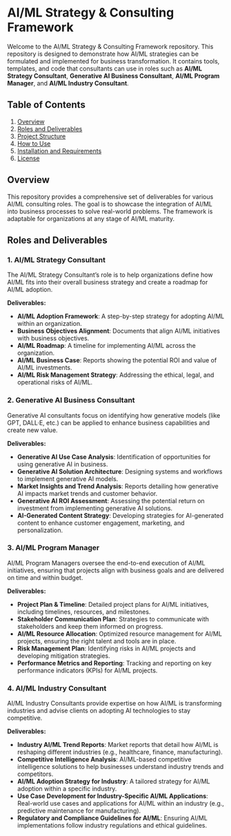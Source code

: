 # AI/ML Strategy & Consulting Framework

Welcome to the AI/ML Strategy & Consulting Framework repository. This repository is designed to demonstrate how AI/ML strategies can be formulated and implemented for business transformation. It contains tools, templates, and code that consultants can use in roles such as **AI/ML Strategy Consultant**, **Generative AI Business Consultant**, **AI/ML Program Manager**, and **AI/ML Industry Consultant**.

## Table of Contents
1. [Overview](#overview)
2. [Roles and Deliverables](#roles-and-deliverables)
3. [Project Structure](#project-structure)
4. [How to Use](#how-to-use)
5. [Installation and Requirements](#installation-and-requirements)
6. [License](#license)

## Overview
This repository provides a comprehensive set of deliverables for various AI/ML consulting roles. The goal is to showcase the integration of AI/ML into business processes to solve real-world problems. The framework is adaptable for organizations at any stage of AI/ML maturity.

## Roles and Deliverables

### 1. **AI/ML Strategy Consultant**
The AI/ML Strategy Consultant’s role is to help organizations define how AI/ML fits into their overall business strategy and create a roadmap for AI/ML adoption.

**Deliverables:**
- **AI/ML Adoption Framework**: A step-by-step strategy for adopting AI/ML within an organization.
- **Business Objectives Alignment**: Documents that align AI/ML initiatives with business objectives.
- **AI/ML Roadmap**: A timeline for implementing AI/ML across the organization.
- **AI/ML Business Case**: Reports showing the potential ROI and value of AI/ML investments.
- **AI/ML Risk Management Strategy**: Addressing the ethical, legal, and operational risks of AI/ML.

### 2. **Generative AI Business Consultant**
Generative AI consultants focus on identifying how generative models (like GPT, DALL·E, etc.) can be applied to enhance business capabilities and create new value.

**Deliverables:**
- **Generative AI Use Case Analysis**: Identification of opportunities for using generative AI in business.
- **Generative AI Solution Architecture**: Designing systems and workflows to implement generative AI models.
- **Market Insights and Trend Analysis**: Reports detailing how generative AI impacts market trends and customer behavior.
- **Generative AI ROI Assessment**: Assessing the potential return on investment from implementing generative AI solutions.
- **AI-Generated Content Strategy**: Developing strategies for AI-generated content to enhance customer engagement, marketing, and personalization.

### 3. **AI/ML Program Manager**
AI/ML Program Managers oversee the end-to-end execution of AI/ML initiatives, ensuring that projects align with business goals and are delivered on time and within budget.

**Deliverables:**
- **Project Plan & Timeline**: Detailed project plans for AI/ML initiatives, including timelines, resources, and milestones.
- **Stakeholder Communication Plan**: Strategies to communicate with stakeholders and keep them informed on progress.
- **AI/ML Resource Allocation**: Optimized resource management for AI/ML projects, ensuring the right talent and tools are in place.
- **Risk Management Plan**: Identifying risks in AI/ML projects and developing mitigation strategies.
- **Performance Metrics and Reporting**: Tracking and reporting on key performance indicators (KPIs) for AI/ML projects.

### 4. **AI/ML Industry Consultant**
AI/ML Industry Consultants provide expertise on how AI/ML is transforming industries and advise clients on adopting AI technologies to stay competitive.

**Deliverables:**
- **Industry AI/ML Trend Reports**: Market reports that detail how AI/ML is reshaping different industries (e.g., healthcare, finance, manufacturing).
- **Competitive Intelligence Analysis**: AI/ML-based competitive intelligence solutions to help businesses understand industry trends and competitors.
- **AI/ML Adoption Strategy for Industry**: A tailored strategy for AI/ML adoption within a specific industry.
- **Use Case Development for Industry-Specific AI/ML Applications**: Real-world use cases and applications for AI/ML within an industry (e.g., predictive maintenance for manufacturing).
- **Regulatory and Compliance Guidelines for AI/ML**: Ensuring AI/ML implementations follow industry regulations and ethical guidelines.


